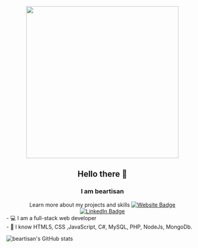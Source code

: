 <div id="header" align="center">
  <img src="https://media.giphy.com/media/L1R1tvI9svkIWwpVYr/giphy.gif" width="400"/>
  
  ## Hello there 👋
  
  ### I am beartisan
  <div id="badges">
    Learn more about my projects and skills
    <a href="https://beartisan.net/" target="_blank">
      <img src="https://custom-icon-badges.demolab.com/badge/beartisan-LaunchSite-blue.svg?logo=beartisan" alt="Website Badge"/></a>
    <a href="https://www.linkedin.com/in/jbeatricetan" target="_blank">
      <img src="https://img.shields.io/badge/LinkedIn-blue?style=for-the-badge&logo=linkedin&logoColor=white" alt="LinkedIn Badge"/>
    </a>
  </div>
 
  
</div>

<div class="container">
  <div class="about">
  - 💻 I am a full-stack web developer
  <br />
  - 🔭 I know HTML5, CSS ,JavaScript, C#, MySQL, PHP, NodeJs, MongoDb.
  </div>
  

</div>
 
  ![beartisan's GitHub stats](https://github-readme-stats.vercel.app/api?username=beartisan&show_icons=true&theme=transparent)
  </div>
   
<!-- ### Front-End
  
  <i class="devicon-nodejs-plain" aria-label="node"> </i>
  <i class="devicon-mongodb-plain" aria-label="mongodb"> </i>

</div> -->
<!--
**beartisan/beartisan** is a ✨ _special_ ✨ repository because its `README.md` (this file) appears on your GitHub profile.

Here are some ideas to get you started:

- 🔭 I’m currently working on ...
- 🌱 I’m currently learning ...
- 👯 I’m looking to collaborate on ...
- 🤔 I’m looking for help with ...
- 💬 Ask me about ...
- 📫 How to reach me: ...
- 😄 Pronouns: ...
- ⚡ Fun fact: ...
-->
